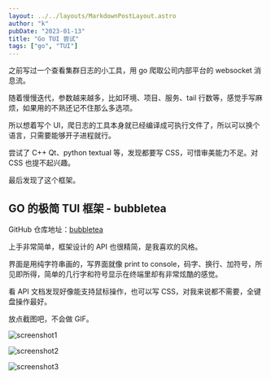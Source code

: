 ```yaml
---
layout: ../../layouts/MarkdownPostLayout.astro
author: "k"
pubDate: "2023-01-13"
title: "Go TUI 尝试"
tags: ["go", "TUI"]
---
```


之前写过一个查看集群日志的小工具，用 go 爬取公司内部平台的 websocket 消息流。

随着慢慢迭代，参数越来越多，比如环境、项目、服务、tail 行数等，感觉手写麻烦，如果用的不熟还记不住那么多选项。

所以想着写个 UI，爬日志的工具本身就已经编译成可执行文件了，所以可以换个语言，只需要能够开子进程就行。

尝试了 C++ Qt、python textual 等，发现都要写 CSS，可惜审美能力不足。对 CSS 也提不起兴趣。

最后发现了这个框架。

## GO 的极简 TUI 框架 - bubbletea

GitHub 仓库地址：[bubbletea](https://github.com/charmbracelet/bubbletea)

上手非常简单，框架设计的 API 也很精简，是我喜欢的风格。

界面是用纯字符串画的，写界面就像 print to console，码字、换行、加符号，所见即所得，简单的几行字和符号显示在终端里却有非常炫酷的感觉。

看 API 文档发现好像能支持鼠标操作，也可以写 CSS，对我来说都不需要，全键盘操作最好。

放点截图吧，不会做 GIF。

![screenshot1](../../../images/gotui1.png)

![screenshot2](../../../images/gotui2.png)

![screenshot3](../../../images/gotui3.png)
